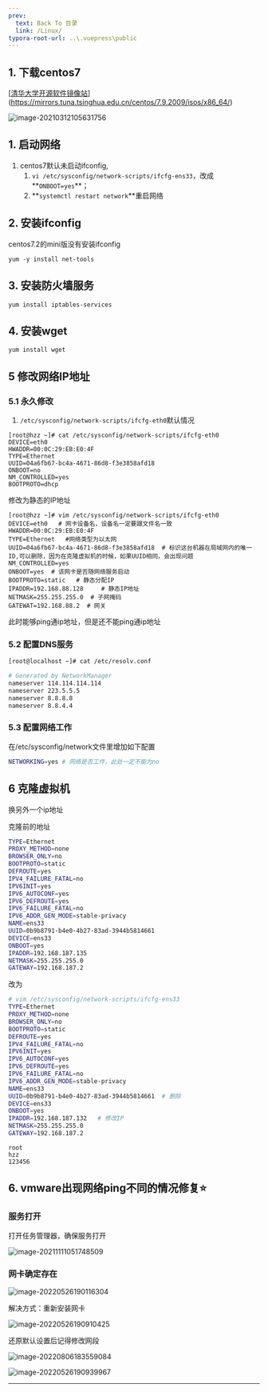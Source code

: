 ```yaml
---
prev:
  text: Back To 目录
  link: /Linux/
typora-root-url: ..\.vuepress\public
---
```




## 1. 下载centos7

[[清华大学开源软件镜像站](https://mirrors.tuna.tsinghua.edu.cn/)](https://mirrors.tuna.tsinghua.edu.cn/centos/7.9.2009/isos/x86_64/)

![image-20210312105631756](/images/linux/image-20210312105631756.png)

## 1. 启动网络

1. centos7默认未启动ifconfig,
   1. `vi /etc/sysconfig/network-scripts/ifcfg-ens33`，改成**`ONBOOT=yes`**；
   2. **`systemctl restart network`**重启网络



## 2. 安装ifconfig

centos7.2的mini版没有安装ifconfig

```
yum -y install net-tools
```



## 3. 安装防火墙服务

```shell
yum install iptables-services
```

## 4. 安装wget

```shell
yum install wget
```



## 5 修改网络IP地址

### 5.1 永久修改

1. `/etc/sysconfig/network-scripts/ifcfg-eth0`默认情况

```shell
[root@hzz ~]# cat /etc/sysconfig/network-scripts/ifcfg-eth0 
DEVICE=eth0
HWADDR=00:0C:29:EB:E0:4F
TYPE=Ethernet
UUID=04a6fb67-bc4a-4671-86d8-f3e3858afd18
ONBOOT=no
NM_CONTROLLED=yes
BOOTPROTO=dhcp
```

修改为静态的IP地址

```shell
[root@hzz ~]# vim /etc/sysconfig/network-scripts/ifcfg-eth0   
DEVICE=eth0   # 网卡设备名，设备名一定要跟文件名一致
HWADDR=00:0C:29:EB:E0:4F
TYPE=Ethernet   #网络类型为以太网
UUID=04a6fb67-bc4a-4671-86d8-f3e3858afd18  # 标识这台机器在局域网内的唯一ID,可以删除，因为在克隆虚拟机的时候，如果UUID相同，会出现问题
NM_CONTROLLED=yes
ONBOOT=yes	# 该网卡是否随网络服务启动
BOOTPROTO=static   # 静态分配IP
IPADDR=192.168.88.128     # 静态IP地址
NETMASK=255.255.255.0  # 子网掩码
GATEWAT=192.168.88.2  # 网关
```



此时能够ping通ip地址，但是还不能ping通ip地址

### 5.2 配置DNS服务

```sh
[root@localhost ~]# cat /etc/resolv.conf

# Generated by NetworkManager
nameserver 114.114.114.114
nameserver 223.5.5.5
nameserver 8.8.8.8
nameserver 8.8.4.4

```

### 5.3 **配置网络工作**

在/etc/sysconfig/network文件里增加如下配置

```sh
NETWORKING=yes # 网络是否工作，此处一定不能为no
```



## 6 克隆虚拟机

换另外一个ip地址

克隆前的地址

```sh
TYPE=Ethernet
PROXY_METHOD=none
BROWSER_ONLY=no
BOOTPROTO=static
DEFROUTE=yes
IPV4_FAILURE_FATAL=no
IPV6INIT=yes
IPV6_AUTOCONF=yes
IPV6_DEFROUTE=yes
IPV6_FAILURE_FATAL=no
IPV6_ADDR_GEN_MODE=stable-privacy
NAME=ens33
UUID=0b9b8791-b4e0-4b27-83ad-3944b5814661
DEVICE=ens33
ONBOOT=yes
IPADDR=192.168.187.135
NETMASK=255.255.255.0
GATEWAY=192.168.187.2

```

改为

```sh
# vim /etc/sysconfig/network-scripts/ifcfg-ens33
TYPE=Ethernet
PROXY_METHOD=none
BROWSER_ONLY=no
BOOTPROTO=static
DEFROUTE=yes
IPV4_FAILURE_FATAL=no
IPV6INIT=yes
IPV6_AUTOCONF=yes
IPV6_DEFROUTE=yes
IPV6_FAILURE_FATAL=no
IPV6_ADDR_GEN_MODE=stable-privacy
NAME=ens33
UUID=0b9b8791-b4e0-4b27-83ad-3944b5814661  # 删除
DEVICE=ens33
ONBOOT=yes
IPADDR=192.168.187.132   # 修改IP
NETMASK=255.255.255.0
GATEWAY=192.168.187.2
```



```
root
hzz
123456
```

## 6. vmware出现网络ping不同的情况修复⭐

### 服务打开

打开任务管理器，确保服务打开

![image-20211111051748509](/images/linux/image-20211111051748509.png)

### 网卡确定存在

![image-20220526190116304](/images/linux/image-20220526190116304.png)

解决方式：重新安装网卡

![image-20220526190910425](/images/linux/image-20220526190910425.png)

还原默认设置后记得修改网段

![image-20220806183559084](/images/linux/image-20220806183559084.png)

![image-20220526190939967](/images/linux/image-20220526190939967.png)

-----------------

